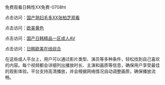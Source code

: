 免费观看日韩性XX免费-0708ht

点击访问：<a href="https://heiliaoll4qsx.pages.dev">国产熟妇毛多XX张柏芝观看</a>

点击访问：<a href="https://heiliao2dmwwy.pages.dev">欧美黄色</a>

点击访问：<a href="https://heiliaoxwd5i8.pages.dev">国产日韩精品一区成人AV</a>

点击访问：<a href="https://heiliaowt0d7p.pages.dev">日韩欧美在线综合</a>

在这些成人平台上，用户可以通过影片类型、演员等多种条件，轻松找到自己喜欢的内容。每个视频都会详细列出播放时长、主演和画质等信息，确保用户享受最佳的观影体验。平台支持高清播放，并会根据网络情况自动调整画质，确保播放流畅。


<span style="display:none;">[Canonical link](https://github.com/thuy20250708/thuy19 ）</span>
